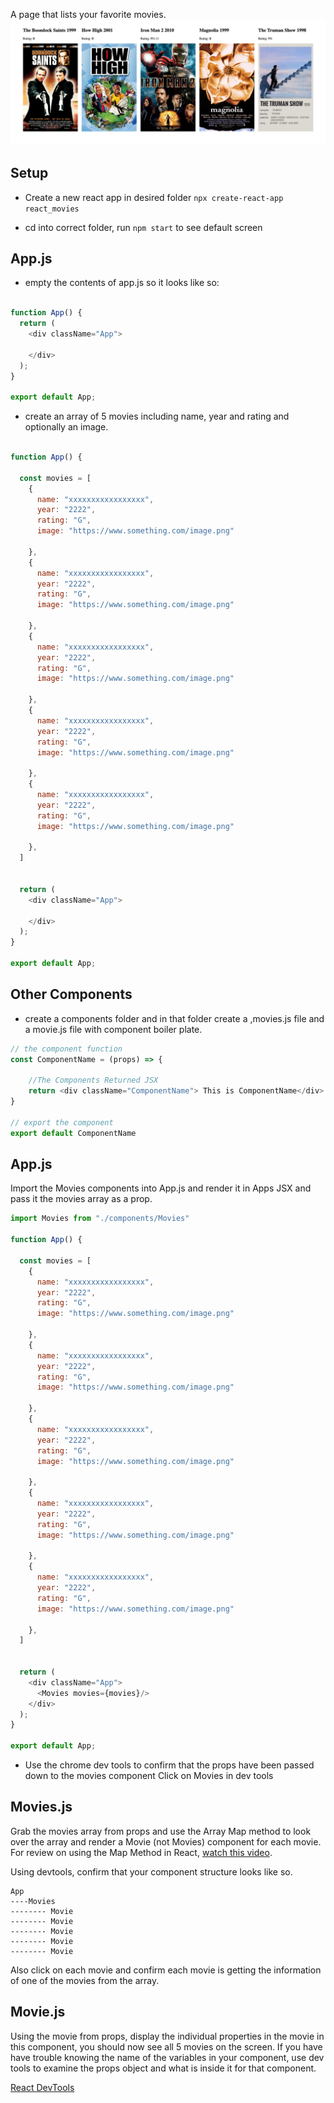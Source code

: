 A page that lists your favorite movies.
![Screenshot](movies_react.png)

## Setup

- Create a new react app in desired folder `npx create-react-app react_movies`

- cd into correct folder, run `npm start` to see default screen

## App.js

- empty the contents of app.js so it looks like so:

```js

function App() {
  return (
    <div className="App">

    </div>
  );
}

export default App;

```
- create an array of 5 movies including name, year and rating and optionally an image.

```js

function App() {

  const movies = [
    {
      name: "xxxxxxxxxxxxxxxxx",
      year: "2222",
      rating: "G",
      image: "https://www.something.com/image.png"

    },
    {
      name: "xxxxxxxxxxxxxxxxx",
      year: "2222",
      rating: "G",
      image: "https://www.something.com/image.png"

    },
    {
      name: "xxxxxxxxxxxxxxxxx",
      year: "2222",
      rating: "G",
      image: "https://www.something.com/image.png"

    },
    {
      name: "xxxxxxxxxxxxxxxxx",
      year: "2222",
      rating: "G",
      image: "https://www.something.com/image.png"

    },
    {
      name: "xxxxxxxxxxxxxxxxx",
      year: "2222",
      rating: "G",
      image: "https://www.something.com/image.png"

    },
  ]


  return (
    <div className="App">

    </div>
  );
}

export default App;
```

## Other Components

- create a components folder and in that folder create a ,movies.js file and a movie.js file with component boiler plate.

```js
// the component function
const ComponentName = (props) => {

    //The Components Returned JSX
    return <div className="ComponentName"> This is ComponentName</div>
}

// export the component
export default ComponentName
```

## App.js

Import the Movies components into App.js and render it in Apps JSX and pass it the movies array as a prop.

```js
import Movies from "./components/Movies"

function App() {

  const movies = [
    {
      name: "xxxxxxxxxxxxxxxxx",
      year: "2222",
      rating: "G",
      image: "https://www.something.com/image.png"

    },
    {
      name: "xxxxxxxxxxxxxxxxx",
      year: "2222",
      rating: "G",
      image: "https://www.something.com/image.png"

    },
    {
      name: "xxxxxxxxxxxxxxxxx",
      year: "2222",
      rating: "G",
      image: "https://www.something.com/image.png"

    },
    {
      name: "xxxxxxxxxxxxxxxxx",
      year: "2222",
      rating: "G",
      image: "https://www.something.com/image.png"

    },
    {
      name: "xxxxxxxxxxxxxxxxx",
      year: "2222",
      rating: "G",
      image: "https://www.something.com/image.png"

    },
  ]


  return (
    <div className="App">
      <Movies movies={movies}/>
    </div>
  );
}

export default App;
```

- Use the chrome dev tools to confirm that the props have been passed down to the movies component Click on Movies in dev tools

## Movies.js

Grab the movies array from props and use the Array Map method to look over the array and render a Movie (not Movies) component for each movie. For review on using the Map Method in React, [watch this video](https://www.youtube.com/watch?v=HYjDmu9sPfc).

Using devtools, confirm that your component structure looks like so.

```
App
----Movies
-------- Movie
-------- Movie
-------- Movie
-------- Movie
-------- Movie
```

Also click on each movie and confirm each movie is getting the information of one of the movies from the array.

## Movie.js

Using the movie from props, display the individual properties in the movie in this component, you should now see all 5 movies on the screen. If you have have trouble knowing the name of the variables in your component, use dev tools to examine the props object and what is inside it for that component.

[React DevTools](https://www.youtube.com/watch?v=2Kn1fry91tk)


